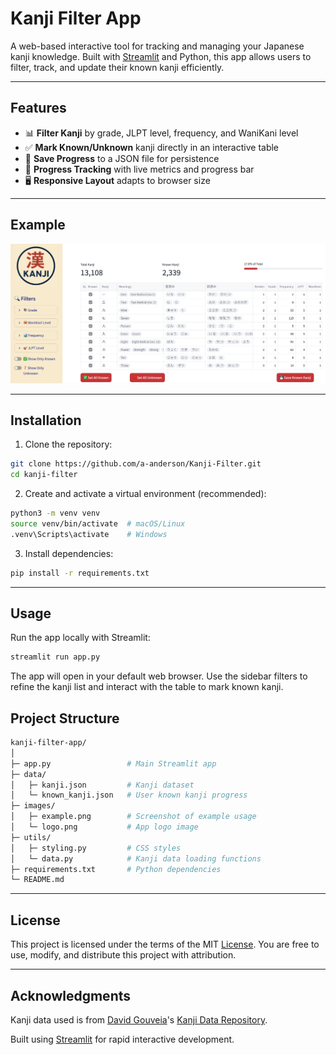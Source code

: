 # Kanji Filter App

A web-based interactive tool for tracking and managing your Japanese kanji knowledge. Built with [Streamlit](https://streamlit.io/) and Python, this app allows users to filter, track, and update their known kanji efficiently.

---

## Features

-   📊 **Filter Kanji** by grade, JLPT level, frequency, and WaniKani level
-   ✅ **Mark Known/Unknown** kanji directly in an interactive table
-   💾 **Save Progress** to a JSON file for persistence
-   🎯 **Progress Tracking** with live metrics and progress bar
-   🖥 **Responsive Layout** adapts to browser size

---

## Example

![Screenshot of app usage](images/example.png "Example")

---

## Installation

1. Clone the repository:

```bash
git clone https://github.com/a-anderson/Kanji-Filter.git
cd kanji-filter
```

2. Create and activate a virtual environment (recommended):

```bash
python3 -m venv venv
source venv/bin/activate  # macOS/Linux
.venv\Scripts\activate    # Windows
```

3. Install dependencies:

```bash
pip install -r requirements.txt
```

---

## Usage

Run the app locally with Streamlit:

```bash
streamlit run app.py
```

The app will open in your default web browser. Use the sidebar filters to refine the kanji list and interact with the table to mark known kanji.

## Project Structure

```bash
kanji-filter-app/
│
├─ app.py                 # Main Streamlit app
├─ data/
│   ├─ kanji.json         # Kanji dataset
│   └─ known_kanji.json   # User known kanji progress
├─ images/
│   ├─ example.png        # Screenshot of example usage
│   └─ logo.png           # App logo image
├─ utils/
│   ├─ styling.py         # CSS styles
│   └─ data.py            # Kanji data loading functions
├─ requirements.txt       # Python dependencies
└─ README.md
```

---

## License

This project is licensed under the terms of the MIT [License](LICENSE).
You are free to use, modify, and distribute this project with attribution.

---

## Acknowledgments

Kanji data used is from [David Gouveia](https://github.com/davidluzgouveia)'s [Kanji Data Repository](https://github.com/davidluzgouveia/kanji-data).

Built using [Streamlit](https://streamlit.io/) for rapid interactive development.
